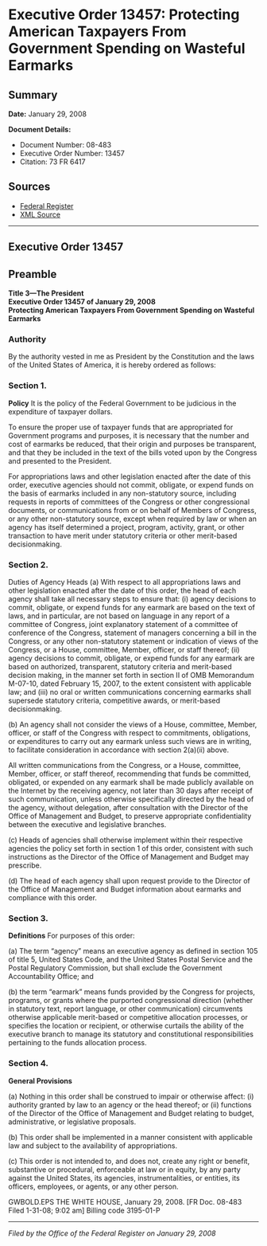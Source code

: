 # Executive Order 13457: Protecting American Taxpayers From Government Spending on Wasteful Earmarks

## Summary

**Date:** January 29, 2008

**Document Details:**
- Document Number: 08-483
- Executive Order Number: 13457
- Citation: 73 FR 6417

## Sources
- [Federal Register](https://www.federalregister.gov/documents/2008/02/01/08-483/protecting-american-taxpayers-from-government-spending-on-wasteful-earmarks)
- [XML Source](https://www.federalregister.gov/documents/full_text/xml/2008/02/01/08-483.xml)

---

## Executive Order 13457

## Preamble

**Title 3—The President**  
**Executive Order 13457 of January 29, 2008**  
**Protecting American Taxpayers From Government Spending on Wasteful Earmarks**

### Authority

By the authority vested in me as President by the Constitution and the laws of the United States of America, it is hereby ordered as follows:
### Section 1.

**Policy**
 It is the policy of the Federal Government to be judicious in the expenditure of taxpayer dollars.

To ensure the proper use of taxpayer funds that are appropriated for Government programs and purposes, it is necessary that the number and cost of earmarks be reduced, that their origin and purposes be transparent, and that they be included in the text of the bills voted upon by the Congress and presented to the President.

For appropriations laws and other legislation enacted after the date of this order, executive agencies should not commit, obligate, or expend funds on the basis of earmarks included in any non-statutory source, including requests in reports of committees of the Congress or other congressional documents, or communications from or on behalf of Members of Congress, or any other non-statutory source, except when required by law or when an agency has itself determined a project, program, activity, grant, or other transaction to have merit under statutory criteria or other merit-based decisionmaking.
### Section 2.

Duties of Agency Heads (a) With respect to all appropriations laws and other legislation enacted after the date of this order, the head of each agency shall take all necessary steps to ensure that:
    (i) agency decisions to commit, obligate, or expend funds for any earmark are based on the text of laws, and in particular, are not based on language in any report of a committee of Congress, joint explanatory statement of a committee of conference of the Congress, statement of managers concerning a bill in the Congress, or any other non-statutory statement or indication of views of the Congress, or a House, committee, Member, officer, or staff thereof; 
    (ii) agency decisions to commit, obligate, or expend funds for any earmark are based on authorized, transparent, statutory criteria and merit-based decision making, in the manner set forth in section II of OMB Memorandum M-07-10, dated February 15, 2007, to the extent consistent with applicable law; and 
    (iii) no oral or written communications concerning earmarks shall supersede statutory criteria, competitive awards, or merit-based decisionmaking.

(b) An agency shall not consider the views of a House, committee, Member, officer, or staff of the Congress with respect to commitments, obligations, or expenditures to carry out any earmark unless such views are in writing, to facilitate consideration in accordance with section 2(a)(ii) above.

All written communications from the Congress, or a House, committee, Member, officer, or staff thereof, recommending that funds be committed, obligated, or expended on any earmark shall be made publicly available on the Internet by the receiving agency, not later than 30 days after receipt of such communication, unless otherwise specifically directed by the head of the agency, without delegation, after consultation with the Director of the Office of Management and Budget, to preserve appropriate confidentiality between the executive and legislative branches.

(c) Heads of agencies shall otherwise implement within their respective agencies the policy set forth in section 1 of this order, consistent with such instructions as the Director of the Office of Management and Budget may prescribe.

(d) The head of each agency shall upon request provide to the Director of the Office of Management and Budget information about earmarks and compliance with this order.
### Section 3.

**Definitions**
 For purposes of this order:

(a) The term “agency” means an executive agency as defined in section 105 of title 5, United States Code, and the United States Postal Service and the Postal Regulatory Commission, but shall exclude the Government Accountability Office; and

(b) the term “earmark” means funds provided by the Congress for projects, programs, or grants where the purported congressional direction (whether in statutory text, report language, or other communication) circumvents otherwise applicable merit-based or competitive allocation processes, or specifies the location or recipient, or otherwise curtails the ability of the executive branch to manage its statutory and constitutional responsibilities pertaining to the funds allocation process.
### Section 4.

**General Provisions**

(a) Nothing in this order shall be construed to impair or otherwise affect: 
    (i) authority granted by law to an agency or the head thereof; or 
    (ii) functions of the Director of the Office of Management and Budget relating to budget, administrative, or legislative proposals.

(b) This order shall be implemented in a manner consistent with applicable law and subject to the availability of appropriations.

(c) This order is not intended to, and does not, create any right or benefit, substantive or procedural, enforceable at law or in equity, by any party against the United States, its agencies, instrumentalities, or entities, its officers, employees, or agents, or any other person.

GWBOLD.EPS
THE WHITE HOUSE,
January 29, 2008.
[FR Doc. 08-483
Filed 1-31-08; 9:02 am]
Billing code 3195-01-P

---

*Filed by the Office of the Federal Register on January 29, 2008*
